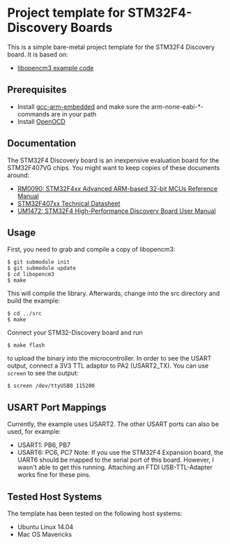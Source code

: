 Project template for STM32F4-Discovery Boards
=============================================

This is a simple bare-metal project template for the STM32F4 Discovery board.
It is based on:

* [libopencm3 example code](https://github.com/libopencm3/libopencm3-examples)

Prerequisites
-------------

* Install [gcc-arm-embedded](https://launchpad.net/gcc-arm-embedded) and
  make sure the arm-none-eabi-*-commands are in your path
* Install [OpenOCD](http://openocd.sourceforge.net/)


Documentation
-------------

The STM32F4 Discovery board is an inexpensive evaluation board for the
STM32F407VG chips. You might want to keep copies of these documents
around:

* [RM0090: STM32F4xx Advanced ARM-based 32-bit MCUs Reference Manual](http://www.st.com/stonline/stappl/resourceSelector/app?page=resourceSelector&doctype=REFERENCE_MANUAL&SubClassID=1521)
* [STM32F407xx Technical Datasheet](http://www.st.com/web/en/resource/technical/document/datasheet/DM00037051.pdf)
* [UM1472: STM32F4 High-Performance Discovery Board User Manual](http://www.st.com/st-web-ui/static/active/en/resource/technical/document/user_manual/DM00039084.pdf)

Usage
-----

First, you need to grab and compile a copy of libopencm3:

	$ git submodule init
	$ git submodule update
	$ cd libopencm3
	$ make

This will compile the library. Afterwards, change into the src directory and
build the example:

	$ cd ../src
	$ make

Connect your STM32-Discovery board and run 

	$ make flash

to upload the binary into the microcontroller. In order to see the USART output,
connect a 3V3 TTL adaptor to PA2 (USART2_TX). You can use `screen` to see the output:

	$ screen /dev/ttyUSB0 115200


USART Port Mappings
-------------------

Currently, the example uses USART2. The other USART ports can also be used, for example:

* USART1: PB6, PB7
* USART6: PC6, PC7 Note: If you use the STM32F4 Expansion board, the
  UART6 should be mapped to the serial port of this board. However, I
  wasn't able to get this running. Attaching an FTDI USB-TTL-Adapter works fine for these pins.

Tested Host Systems
-------------------

The template has been tested on the following host systems:

* Ubuntu Linux 14.04
* Mac OS Mavericks

